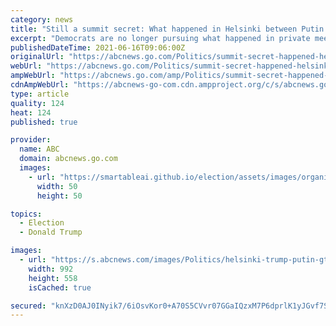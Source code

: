```yaml
---
category: news
title: "Still a summit secret: What happened in Helsinki between Putin and Trump?"
excerpt: "Democrats are no longer pursuing what happened in private meetings at the 2018 summit in Helsinki, Finland, between Donald Trump and Vladimir Putin."
publishedDateTime: 2021-06-16T09:06:00Z
originalUrl: "https://abcnews.go.com/Politics/summit-secret-happened-helsinki-putin-trump/story?id=78273344"
webUrl: "https://abcnews.go.com/Politics/summit-secret-happened-helsinki-putin-trump/story?id=78273344"
ampWebUrl: "https://abcnews.go.com/amp/Politics/summit-secret-happened-helsinki-putin-trump/story?id=78273344"
cdnAmpWebUrl: "https://abcnews-go-com.cdn.ampproject.org/c/s/abcnews.go.com/amp/Politics/summit-secret-happened-helsinki-putin-trump/story?id=78273344"
type: article
quality: 124
heat: 124
published: true

provider:
  name: ABC
  domain: abcnews.go.com
  images:
    - url: "https://smartableai.github.io/election/assets/images/organizations/abcnews.go.com-50x50.jpg"
      width: 50
      height: 50

topics:
  - Election
  - Donald Trump

images:
  - url: "https://s.abcnews.com/images/Politics/helsinki-trump-putin-gty-ps-210615_1623791556307_hpMain_16x9_992.jpg"
    width: 992
    height: 558
    isCached: true

secured: "knXzD0AJ0INyik7/6iOsvKor0+A70S5CVvr07GGaIQzxM7P6dprlK1yJGvf7SIHQx18gR6iFSFxcEnRN/yYYIH7J575iTlVPB4ilV0r/NVLRC9zKNi4SfJR8p7pOvMIRZ6/8aN7uCRJfpbmg6Qz2Z9o6fkDurAkZHu9yOnK9mQg+QrrgsKvan7H3eDP6v5GGz+/9EzOAOukxs3CpC1k2vZBfs1UroLlE+vRy3KvTbfju/9axN6smcE8Yew4QPbW0ddkqVXqi97iJcyjWCoWNg+rj/7hZ6ohFqDB5RIpSKLf8LHVCrGRwGcPC3W27q1at9dSxnF4amj6dLQrJXVpBq+ibl54JptN2SSnwz/UrU3A=;U5RoUD1jVBTw7MXmxoNiBQ=="
---
```


